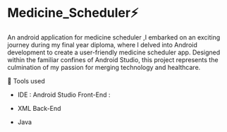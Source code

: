 # Medicine_Scheduler⚡️
An android application for medicine scheduler ,I embarked on an exciting journey during my final year diploma, where I delved into Android development to create a user-friendly medicine scheduler app. Designed within the familiar confines of Android Studio, this project represents the culmination of my passion for merging technology and healthcare.

📓 Tools used
- IDE : Android Studio
Front-End :

- XML
Back-End
- Java
